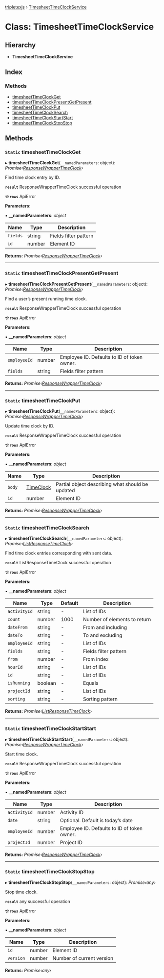 [tripletexjs](../README.md) › [TimesheetTimeClockService](timesheettimeclockservice.md)

# Class: TimesheetTimeClockService

## Hierarchy

* **TimesheetTimeClockService**

## Index

### Methods

* [timesheetTimeClockGet](timesheettimeclockservice.md#static-timesheettimeclockget)
* [timesheetTimeClockPresentGetPresent](timesheettimeclockservice.md#static-timesheettimeclockpresentgetpresent)
* [timesheetTimeClockPut](timesheettimeclockservice.md#static-timesheettimeclockput)
* [timesheetTimeClockSearch](timesheettimeclockservice.md#static-timesheettimeclocksearch)
* [timesheetTimeClockStartStart](timesheettimeclockservice.md#static-timesheettimeclockstartstart)
* [timesheetTimeClockStopStop](timesheettimeclockservice.md#static-timesheettimeclockstopstop)

## Methods

### `Static` timesheetTimeClockGet

▸ **timesheetTimeClockGet**(`__namedParameters`: object): *Promise‹[ResponseWrapperTimeClock](../interfaces/responsewrappertimeclock.md)›*

Find time clock entry by ID.

**`result`** ResponseWrapperTimeClock successful operation

**`throws`** ApiError

**Parameters:**

▪ **__namedParameters**: *object*

Name | Type | Description |
------ | ------ | ------ |
`fields` | string | Fields filter pattern |
`id` | number | Element ID |

**Returns:** *Promise‹[ResponseWrapperTimeClock](../interfaces/responsewrappertimeclock.md)›*

___

### `Static` timesheetTimeClockPresentGetPresent

▸ **timesheetTimeClockPresentGetPresent**(`__namedParameters`: object): *Promise‹[ResponseWrapperTimeClock](../interfaces/responsewrappertimeclock.md)›*

Find a user’s present running time clock.

**`result`** ResponseWrapperTimeClock successful operation

**`throws`** ApiError

**Parameters:**

▪ **__namedParameters**: *object*

Name | Type | Description |
------ | ------ | ------ |
`employeeId` | number | Employee ID. Defaults to ID of token owner. |
`fields` | string | Fields filter pattern |

**Returns:** *Promise‹[ResponseWrapperTimeClock](../interfaces/responsewrappertimeclock.md)›*

___

### `Static` timesheetTimeClockPut

▸ **timesheetTimeClockPut**(`__namedParameters`: object): *Promise‹[ResponseWrapperTimeClock](../interfaces/responsewrappertimeclock.md)›*

Update time clock by ID.

**`result`** ResponseWrapperTimeClock successful operation

**`throws`** ApiError

**Parameters:**

▪ **__namedParameters**: *object*

Name | Type | Description |
------ | ------ | ------ |
`body` | [TimeClock](../interfaces/timeclock.md) | Partial object describing what should be updated |
`id` | number | Element ID |

**Returns:** *Promise‹[ResponseWrapperTimeClock](../interfaces/responsewrappertimeclock.md)›*

___

### `Static` timesheetTimeClockSearch

▸ **timesheetTimeClockSearch**(`__namedParameters`: object): *Promise‹[ListResponseTimeClock](../interfaces/listresponsetimeclock.md)›*

Find time clock entries corresponding with sent data.

**`result`** ListResponseTimeClock successful operation

**`throws`** ApiError

**Parameters:**

▪ **__namedParameters**: *object*

Name | Type | Default | Description |
------ | ------ | ------ | ------ |
`activityId` | string | - | List of IDs |
`count` | number | 1000 | Number of elements to return |
`dateFrom` | string | - | From and including |
`dateTo` | string | - | To and excluding |
`employeeId` | string | - | List of IDs |
`fields` | string | - | Fields filter pattern |
`from` | number | - | From index |
`hourId` | string | - | List of IDs |
`id` | string | - | List of IDs |
`isRunning` | boolean | - | Equals |
`projectId` | string | - | List of IDs |
`sorting` | string | - | Sorting pattern |

**Returns:** *Promise‹[ListResponseTimeClock](../interfaces/listresponsetimeclock.md)›*

___

### `Static` timesheetTimeClockStartStart

▸ **timesheetTimeClockStartStart**(`__namedParameters`: object): *Promise‹[ResponseWrapperTimeClock](../interfaces/responsewrappertimeclock.md)›*

Start time clock.

**`result`** ResponseWrapperTimeClock successful operation

**`throws`** ApiError

**Parameters:**

▪ **__namedParameters**: *object*

Name | Type | Description |
------ | ------ | ------ |
`activityId` | number | Activity ID |
`date` | string | Optional. Default is today’s date |
`employeeId` | number | Employee ID. Defaults to ID of token owner. |
`projectId` | number | Project ID |

**Returns:** *Promise‹[ResponseWrapperTimeClock](../interfaces/responsewrappertimeclock.md)›*

___

### `Static` timesheetTimeClockStopStop

▸ **timesheetTimeClockStopStop**(`__namedParameters`: object): *Promise‹any›*

Stop time clock.

**`result`** any successful operation

**`throws`** ApiError

**Parameters:**

▪ **__namedParameters**: *object*

Name | Type | Description |
------ | ------ | ------ |
`id` | number | Element ID |
`version` | number | Number of current version |

**Returns:** *Promise‹any›*
